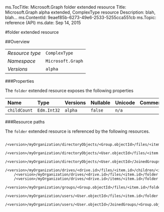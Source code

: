 ms.TocTitle: Microsoft.Graph folder extended resource
Title: Microsoft.Graph alpha  extended, ComplexType resource
Description: blah, blah...
ms.ContentId: 9eaef85b-6273-49e6-2533-5255cca551cb
ms.Topic: reference (API)
ms.date: Sep 14, 2015

#folder extended resource

 



<a name="msg-complex-type-folder"> </a>
##Overview

|  |  | 
| :-- | :-- | 
| _Resource type_ | `ComplexType` | 
| _Namespace_ | `Microsoft.Graph` | 
| _Versions_ | `alpha` | 


###Properties

The `folder` extended resource exposes the following properties 

| Name | Type | Versions | Nullable | Unicode | Comments | 
| :-- | :-- | :-- | :-- | :-- | :-- | 
| `childCount` | `Edm.Int32` | `alpha` | `false` | `n/a` |  | 


###Resource paths

The `folder` extended resource is referenced by the following resources. 

```no-highlight
	/<version>/myOrganization/directoryObjects/<Group.objectId>/files/<item.id>/folder
	/<version>/myOrganization/directoryObjects/<User.objectId>/files/<item.id>/folder
	/<version>/myOrganization/directoryObjects/<User.objectId>/JoinedGroups/<Group.objectId>/files/<item.id>/folder
	/<version>/myOrganization/drives/<drive.id>/files/<item.id>/children/<item.id>/folder
	/<version>/myOrganization/drives/<drive.id>/files/<item.id>/folder
	/<version>/myOrganization/drives/<drive.id>/items/<item.id>/folder
	/<version>/myOrganization/groups/<Group.objectId>/files/<item.id>/folder
	/<version>/myOrganization/users/<User.objectId>/files/<item.id>/folder
	/<version>/myOrganization/users/<User.objectId>/JoinedGroups/<Group.objectId>/files/<item.id>/folder```





